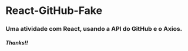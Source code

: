 # React-GitHub-Fake

### Uma atividade com React, usando a API do GitHub e o Axios.

##### Thanks!!
